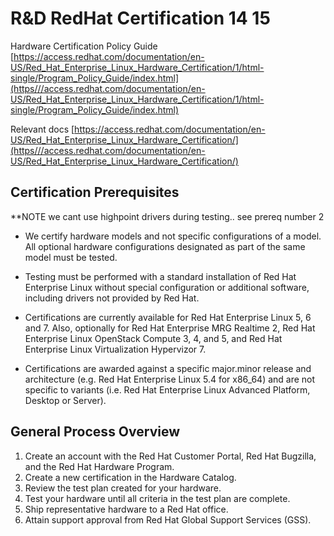 # R&D RedHat Certification 14 15

Hardware Certification Policy Guide  
[https://access.redhat.com/documentation/en-US/Red_Hat_Enterprise_Linux_Hardware_Certification/1/html-single/Program_Policy_Guide/index.html](https///access.redhat.com/documentation/en-US/Red_Hat_Enterprise_Linux_Hardware_Certification/1/html-single/Program_Policy_Guide/index.html)

Relevant docs
[https://access.redhat.com/documentation/en-US/Red_Hat_Enterprise_Linux_Hardware_Certification/](https///access.redhat.com/documentation/en-US/Red_Hat_Enterprise_Linux_Hardware_Certification/)
## Certification Prerequisites

**NOTE we cant use highpoint drivers during testing.. see prereq number 2


*  We certify hardware models and not specific configurations of a model. All optional hardware configurations designated as part of the same model must be tested.

*  Testing must be performed with a standard installation of Red Hat Enterprise Linux without special configuration or additional software, including drivers not provided by Red Hat.

*  Certifications are currently available for Red Hat Enterprise Linux 5, 6 and 7. Also, optionally for Red Hat Enterprise MRG Realtime 2, Red Hat Enterprise Linux OpenStack Compute 3, 4, and 5, and Red Hat Enterprise Linux Virtualization Hypervizor 7.

*  Certifications are awarded against a specific major.minor release and architecture (e.g. Red Hat Enterprise Linux 5.4 for x86_64) and are not specific to variants (i.e. Red Hat Enterprise Linux Advanced Platform, Desktop or Server).

## General Process Overview

 1.  Create an account with the Red Hat Customer Portal, Red Hat Bugzilla, and the Red Hat Hardware Program.
 2.  Create a new certification in the Hardware Catalog.
 3.  Review the test plan created for your hardware.
 4.  Test your hardware until all criteria in the test plan are complete.
 5.  Ship representative hardware to a Red Hat office.
 6.  Attain support approval from Red Hat Global Support Services (GSS).
